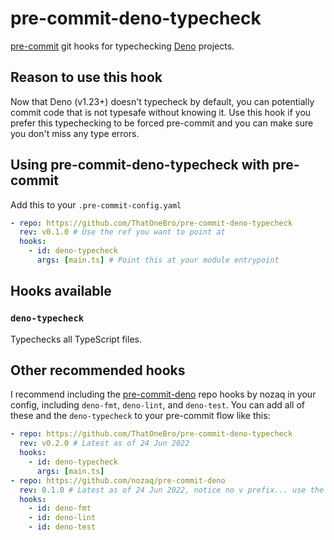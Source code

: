 # pre-commit-deno-typecheck

[pre-commit](https://pre-commit.com/) git hooks for typechecking [Deno](https://deno.land/) projects.

## Reason to use this hook

Now that Deno (v1.23+) doesn't typecheck by default, you can potentially commit code that is not typesafe without knowing it. Use this hook if you prefer this typechecking to be forced pre-commit and you can make sure you don't miss any type errors.

## Using pre-commit-deno-typecheck with pre-commit

Add this to your `.pre-commit-config.yaml`

```yaml
- repo: https://github.com/ThatOneBro/pre-commit-deno-typecheck
  rev: v0.1.0 # Use the ref you want to point at
  hooks:
    - id: deno-typecheck
      args: [main.ts] # Point this at your module entrypoint
```

## Hooks available

### `deno-typecheck`

Typechecks all TypeScript files.

## Other recommended hooks

I recommend including the [pre-commit-deno](https://github.com/nozaq/pre-commit-deno) repo hooks by nozaq in your config, including `deno-fmt`, `deno-lint`, and `deno-test`. You can add all of these and the `deno-typecheck` to your pre-commit flow like this:

```yaml
- repo: https://github.com/ThatOneBro/pre-commit-deno-typecheck
  rev: v0.2.0 # Latest as of 24 Jun 2022
  hooks:
    - id: deno-typecheck
      args: [main.ts]
- repo: https://github.com/nozaq/pre-commit-deno
  rev: 0.1.0 # Latest as of 24 Jun 2022, notice no v prefix... use the ref you want
  hooks:
    - id: deno-fmt
    - id: deno-lint
    - id: deno-test
```
